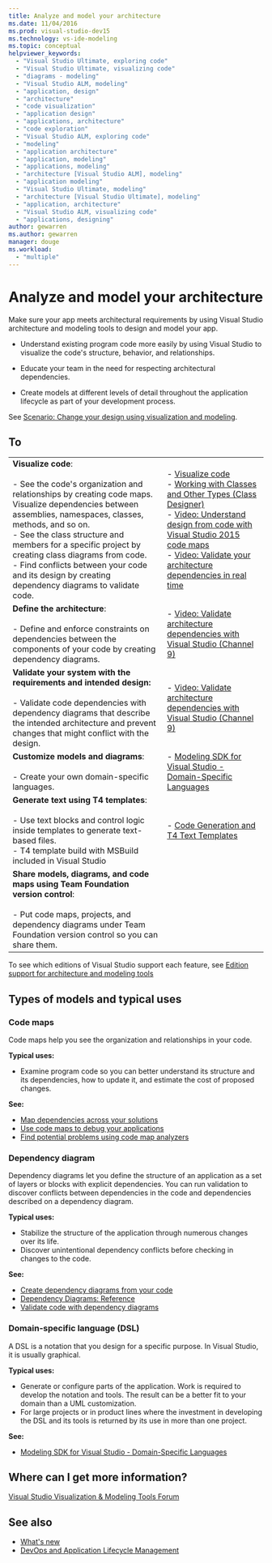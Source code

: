 ```yaml
---
title: Analyze and model your architecture
ms.date: 11/04/2016
ms.prod: visual-studio-dev15
ms.technology: vs-ide-modeling
ms.topic: conceptual
helpviewer_keywords:
  - "Visual Studio Ultimate, exploring code"
  - "Visual Studio Ultimate, visualizing code"
  - "diagrams - modeling"
  - "Visual Studio ALM, modeling"
  - "application, design"
  - "architecture"
  - "code visualization"
  - "application design"
  - "applications, architecture"
  - "code exploration"
  - "Visual Studio ALM, exploring code"
  - "modeling"
  - "application architecture"
  - "application, modeling"
  - "applications, modeling"
  - "architecture [Visual Studio ALM], modeling"
  - "application modeling"
  - "Visual Studio Ultimate, modeling"
  - "architecture [Visual Studio Ultimate], modeling"
  - "application, architecture"
  - "Visual Studio ALM, visualizing code"
  - "applications, designing"
author: gewarren
ms.author: gewarren
manager: douge
ms.workload:
  - "multiple"
---
```

# Analyze and model your architecture

Make sure your app meets architectural requirements by using Visual Studio architecture and modeling tools to design and model your app.

* Understand existing program code more easily by using Visual Studio to visualize the code's structure, behavior, and relationships.

* Educate your team in the need for respecting architectural dependencies.

* Create models at different levels of detail throughout the application lifecycle as part of your development process.

See [Scenario: Change your design using visualization and modeling](../modeling/scenario-change-your-design-using-visualization-and-modeling.md).

## To

|||
|-|-|
|**Visualize code**:<br /><br /> -   See the code's organization and relationships by creating code maps. Visualize dependencies between assemblies, namespaces, classes, methods, and so on.<br />-   See the class structure and members for a specific project by creating class diagrams from code.<br />-   Find conflicts between your code and its design by creating dependency diagrams to validate code.|-   [Visualize code](../modeling/visualize-code.md)<br />-   [Working with Classes and Other Types (Class Designer)](/visualstudio/ide/class-designer/designing-and-viewing-classes-and-types)<br />-   [Video: Understand design from code with Visual Studio 2015 code maps](https://channel9.msdn.com/Events/Visual-Studio/Connect-event-2015/502)<br />-   [Video: Validate your architecture dependencies in real time](https://sec.ch9.ms/sessions/69613110-c334-4f25-bb36-08e5a93456b5/170ValidateArchitectureDependenciesWithVisualStudio.mp4)|
|**Define the architecture**:<br /><br /> -   Define and enforce constraints on dependencies between the components of your code by creating dependency diagrams.|-   [Video: Validate architecture dependencies with Visual Studio (Channel 9)](https://channel9.msdn.com/Events/Connect/2016/170)|
|**Validate your system with the requirements and intended design:**<br /><br /> -   Validate code dependencies with dependency diagrams that describe the intended architecture and prevent changes that might conflict with the design.|-   [Video: Validate architecture dependencies with Visual Studio (Channel 9)](https://channel9.msdn.com/Events/Connect/2016/170)|
|**Customize models and diagrams**:<br /><br /> -   Create your own domain-specific languages.|-   [Modeling SDK for Visual Studio - Domain-Specific Languages](../modeling/modeling-sdk-for-visual-studio-domain-specific-languages.md)|
|**Generate text using T4 templates**:<br /><br /> -   Use text blocks and control logic inside templates to generate text-based files.<br /> - T4 template build with MSBuild included in Visual Studio|-   [Code Generation and T4 Text Templates](../modeling/code-generation-and-t4-text-templates.md)|
|**Share models, diagrams, and code maps using Team Foundation version control**:<br /><br /> -   Put code maps, projects, and dependency diagrams under Team Foundation version control so you can share them.| |

To see which editions of Visual Studio support each feature, see [Edition support for architecture and modeling tools](../modeling/what-s-new-for-design-in-visual-studio.md#VersionSupport)

## Types of models and typical uses

### Code maps
Code maps help you see the organization and relationships in your code.

**Typical uses:**

-   Examine program code so you can better understand its structure and its dependencies, how to update it, and estimate the cost of proposed changes.

**See:**

-   [Map dependencies across your solutions](../modeling/map-dependencies-across-your-solutions.md)
-   [Use code maps to debug your applications](../modeling/use-code-maps-to-debug-your-applications.md)
-   [Find potential problems using code map analyzers](../modeling/find-potential-problems-using-code-map-analyzers.md)

### Dependency diagram
Dependency diagrams let you define the structure of an application as a set of layers or blocks with explicit dependencies. You can run validation to discover conflicts between dependencies in the code and dependencies described on a dependency diagram.

**Typical uses:**

-   Stabilize the structure of the application through numerous changes over its life.
-   Discover unintentional dependency conflicts before checking in changes to the code.

**See:**

-   [Create dependency diagrams from your code](../modeling/create-layer-diagrams-from-your-code.md)
-   [Dependency Diagrams: Reference](../modeling/layer-diagrams-reference.md)
-   [Validate code with dependency diagrams](../modeling/validate-code-with-layer-diagrams.md)

### Domain-specific language (DSL)
A DSL is a notation that you design for a specific purpose. In Visual Studio, it is usually graphical.

**Typical uses:**

-   Generate or configure parts of the application. Work is required to develop the notation and tools. The result can be a better fit to your domain than a UML customization.
-   For large projects or in product lines where the investment in developing the DSL and its tools is returned by its use in more than one project.

**See:**

-   [Modeling SDK for Visual Studio - Domain-Specific Languages](../modeling/modeling-sdk-for-visual-studio-domain-specific-languages.md)

## Where can I get more information?

[Visual Studio Visualization & Modeling Tools Forum](http://go.microsoft.com/fwlink/?LinkId=184720)

## See also

- [What's new](../modeling/what-s-new-for-design-in-visual-studio.md)
- [DevOps and Application Lifecycle Management](/azure/devops/user-guide/devops-alm-overview)
